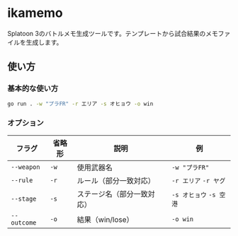 # ikamemo

Splatoon 3のバトルメモ生成ツールです。テンプレートから試合結果のメモファイルを生成します。

## 使い方

### 基本的な使い方

```bash
go run . -w "プラFR" -r エリア -s オヒョウ -o win
```

### オプション

| フラグ | 省略形 | 説明 | 例 |
|--------|--------|------|-----|
| `--weapon` | `-w` | 使用武器名 | `-w "プラFR"` |
| `--rule` | `-r` | ルール（部分一致対応） | `-r エリア` `-r ヤグ` |
| `--stage` | `-s` | ステージ名（部分一致対応） | `-s オヒョウ` `-s 空港` |
| `--outcome` | `-o` | 結果（win/lose） | `-o win` |
